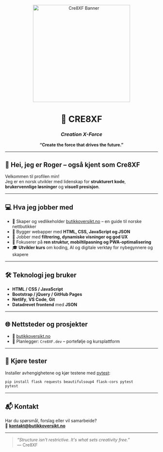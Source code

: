 <p align="center">
  <img src="assets/images/cre8xf-logo.png" alt="Cre8XF Banner" width="320" />
</p>

<h1 align="center">🔖 CRE8XF</h1>
<h3 align="center"><em>Creation X-Force</em></h3>
<p align="center"><strong>“Create the force that drives the future.”</strong></p>

---

## 👋 Hei, jeg er Roger – også kjent som **Cre8XF**

Velkommen til profilen min!  
Jeg er en norsk utvikler med lidenskap for **strukturert kode**, **brukervennlige løsninger** og **visuell presisjon**.

---

## 💻 Hva jeg jobber med

- 🚀 Skaper og vedlikeholder [butikkoversikt.no](https://butikkoversikt.no) – en guide til norske nettbutikker
- 🧠 Bygger webapper med **HTML, CSS, JavaScript og JSON**
- 🧩 Jobber med **filtrering, dynamiske visninger og god UX**
- 📱 Fokuserer på **ren struktur, mobiltilpasning og PWA-optimalisering**
- 🎓 **Utvikler kurs** om koding, AI og digitale verktøy for nybegynnere og skapere

---

## 🛠️ Teknologi jeg bruker

- **HTML / CSS / JavaScript**
- **Bootstrap / jQuery / GitHub Pages**
- **Netlify**, **VS Code**, **Git**
- **Datadrevet frontend** med **JSON**

---

## 🌐 Nettsteder og prosjekter

- 🔗 [butikkoversikt.no](https://butikkoversikt.no)
- 🌱 Planlegger: `Cre8XF.dev` – portefølje og kursplattform
---

## 🧪 Kjøre tester

Installer avhengighetene og kjør testene med [pytest](https://pytest.org):

```bash
pip install flask requests beautifulsoup4 flask-cors pytest
pytest
```

---

## 📬 Kontakt

Har du spørsmål, forslag eller vil samarbeide?  
📧 **kontakt@butikkoversikt.no**

---

> _“Structure isn't restrictive. It's what sets creativity free.”_  
> — Cre8XF
